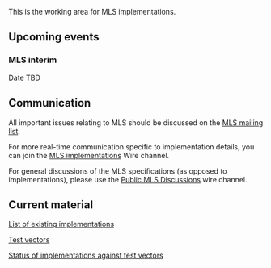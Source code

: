 This is the working area for MLS implementations.

## Upcoming events

### MLS interim
Date TBD

## Communication

All important issues relating to MLS should be discussed on the [MLS mailing list](https://www.ietf.org/mailman/listinfo/mls).

For more real-time communication specific to implementation details, you can join the [MLS implementations](https://app.wire.com/join/?key=3tL-NJOoCKZlDXNU1H2c&code=kZOc0ujnDQ9Tq98tLfSt) Wire channel.

For general discussions of the MLS specifications (as opposed to implementations), please use the [Public MLS Discussions](https://app.wire.com/join/?key=qmrRRfaklMRm8UsYSqpA&code=KD8O6_Pvkli3pmzXbWtr) wire channel.

## Current material

[List of existing implementations](https://github.com/mlswg/mls-implementations/blob/master/implementation_list.md)

[Test vectors](https://github.com/mlswg/mls-implementations/blob/master/test_vectors/README.md)

[Status of implementations against test vectors](https://docs.google.com/spreadsheets/d/1SBIpl6NAr-HbHeVcOiNtNfAAFqTEQX4dK7_BrgEF1xc/edit#gid=0)
